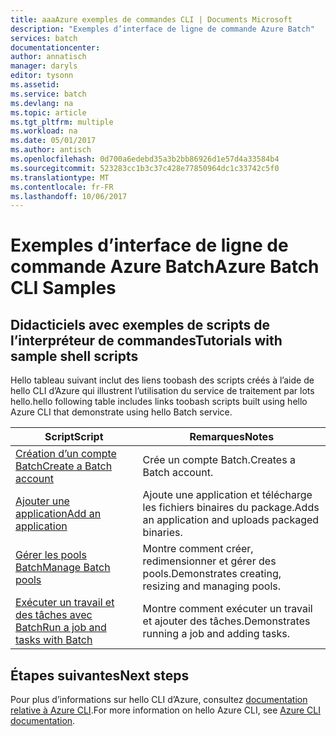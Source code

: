 ```yaml
---
title: aaaAzure exemples de commandes CLI | Documents Microsoft
description: "Exemples d’interface de ligne de commande Azure Batch"
services: batch
documentationcenter: 
author: annatisch
manager: daryls
editor: tysonn
ms.assetid: 
ms.service: batch
ms.devlang: na
ms.topic: article
ms.tgt_pltfrm: multiple
ms.workload: na
ms.date: 05/01/2017
ms.author: antisch
ms.openlocfilehash: 0d700a6edebd35a3b2bb86926d1e57d4a33584b4
ms.sourcegitcommit: 523283cc1b3c37c428e77850964dc1c33742c5f0
ms.translationtype: MT
ms.contentlocale: fr-FR
ms.lasthandoff: 10/06/2017
---
```

# <a name="azure-batch-cli-samples"></a><span data-ttu-id="0d216-103">Exemples d’interface de ligne de commande Azure Batch</span><span class="sxs-lookup"><span data-stu-id="0d216-103">Azure Batch CLI Samples</span></span>

## <a name="tutorials-with-sample-shell-scripts"></a><span data-ttu-id="0d216-104">Didacticiels avec exemples de scripts de l’interpréteur de commandes</span><span class="sxs-lookup"><span data-stu-id="0d216-104">Tutorials with sample shell scripts</span></span>

<span data-ttu-id="0d216-105">Hello tableau suivant inclut des liens toobash des scripts créés à l’aide de hello CLI d’Azure qui illustrent l’utilisation du service de traitement par lots hello.</span><span class="sxs-lookup"><span data-stu-id="0d216-105">hello following table includes links toobash scripts built using hello Azure CLI that demonstrate using hello Batch service.</span></span>

| <span data-ttu-id="0d216-106">Script</span><span class="sxs-lookup"><span data-stu-id="0d216-106">Script</span></span> | <span data-ttu-id="0d216-107">Remarques</span><span class="sxs-lookup"><span data-stu-id="0d216-107">Notes</span></span> |
|---|---|
| [<span data-ttu-id="0d216-108">Création d’un compte Batch</span><span class="sxs-lookup"><span data-stu-id="0d216-108">Create a Batch account</span></span>](./scripts/batch-cli-sample-create-account.md) | <span data-ttu-id="0d216-109">Crée un compte Batch.</span><span class="sxs-lookup"><span data-stu-id="0d216-109">Creates a Batch account.</span></span> |
| [<span data-ttu-id="0d216-110">Ajouter une application</span><span class="sxs-lookup"><span data-stu-id="0d216-110">Add an application</span></span>](./scripts/batch-cli-sample-add-application.md) | <span data-ttu-id="0d216-111">Ajoute une application et télécharge les fichiers binaires du package.</span><span class="sxs-lookup"><span data-stu-id="0d216-111">Adds an application and uploads packaged binaries.</span></span>|
| [<span data-ttu-id="0d216-112">Gérer les pools Batch</span><span class="sxs-lookup"><span data-stu-id="0d216-112">Manage Batch pools</span></span>](./scripts/batch-cli-sample-manage-pool.md) | <span data-ttu-id="0d216-113">Montre comment créer, redimensionner et gérer des pools.</span><span class="sxs-lookup"><span data-stu-id="0d216-113">Demonstrates creating, resizing and managing pools.</span></span> |
| [<span data-ttu-id="0d216-114">Exécuter un travail et des tâches avec Batch</span><span class="sxs-lookup"><span data-stu-id="0d216-114">Run a job and tasks with Batch</span></span>](./scripts/batch-cli-sample-run-job.md) | <span data-ttu-id="0d216-115">Montre comment exécuter un travail et ajouter des tâches.</span><span class="sxs-lookup"><span data-stu-id="0d216-115">Demonstrates running a job and adding tasks.</span></span> |

## <a name="next-steps"></a><span data-ttu-id="0d216-116">Étapes suivantes</span><span class="sxs-lookup"><span data-stu-id="0d216-116">Next steps</span></span>

<span data-ttu-id="0d216-117">Pour plus d’informations sur hello CLI d’Azure, consultez [documentation relative à Azure CLI](https://docs.microsoft.com/cli/azure/overview).</span><span class="sxs-lookup"><span data-stu-id="0d216-117">For more information on hello Azure CLI, see [Azure CLI documentation](https://docs.microsoft.com/cli/azure/overview).</span></span>
